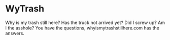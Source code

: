 # WyTrash
Why is my trash still here? Has the truck not arrived yet? Did I screw up? Am I the asshole? You have the questions, whyismytrashstillhere.com has the answers.
